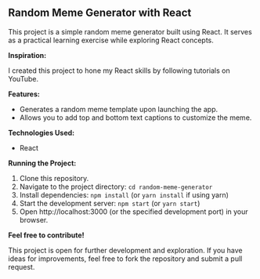 ## Random Meme Generator with React

This project is a simple random meme generator built using React. It serves as a practical learning exercise while exploring React concepts.

**Inspiration:**

I created this project to hone my React skills by following tutorials on YouTube.

**Features:**

- Generates a random meme template upon launching the app.
- Allows you to add top and bottom text captions to customize the meme.

**Technologies Used:**

- React


**Running the Project:**

1. Clone this repository.
2. Navigate to the project directory: `cd random-meme-generator`
3. Install dependencies: `npm install` (or `yarn install` if using yarn)
4. Start the development server: `npm start` (or `yarn start`)
5. Open http://localhost:3000 (or the specified development port) in your browser.


**Feel free to contribute!**

This project is open for further development and exploration. If you have ideas for improvements, feel free to fork the repository and submit a pull request.
